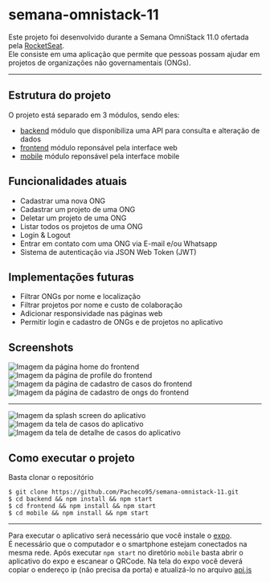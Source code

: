 # semana-omnistack-11

Este projeto foi desenvolvido durante a Semana OmniStack 11.0 ofertada pela [RocketSeat](https://rocketseat.com.br/week/aulas/11.0).  
Ele consiste em uma aplicação que permite que pessoas possam ajudar em projetos de organizações não governamentais (ONGs).

---

## Estrutura do projeto

O projeto está separado em 3 módulos, sendo eles:

- [backend](backend) módulo que disponibiliza uma API para consulta e alteração de dados
- [frontend](frontend) módulo reponsável pela interface web
- [mobile](mobile) módulo reponsável pela interface mobile

## Funcionalidades atuais

* Cadastrar uma nova ONG
* Cadastrar um projeto de uma ONG
* Deletar um projeto de uma ONG
* Listar todos os projetos de uma ONG
* Login \& Logout
* Entrar em contato com uma ONG via E-mail e/ou Whatsapp
* Sistema de autenticação via JSON Web Token (JWT)

## Implementações futuras

* Filtrar ONGs por nome e localização
* Filtrar projetos por nome e custo de colaboração
* Adicionar responsividade nas páginas web
* Permitir login e cadastro de ONGs e de projetos no aplicativo

## Screenshots

![Imagem da página home do frontend](docs/images/frontend-home.png)
![Imagem da página de profile do frontend](docs/images/frontend-profile.png)
![Imagem da página de cadastro de casos do frontend](docs/images/frontend-new-case.png)
![Imagem da página de cadastro de ongs do frontend](docs/images/frontend-signup.png)

---

![Imagem da splash screen do aplicativo](docs/images/mobile-splash.jpg)
![Imagem da tela de casos do aplicativo](docs/images/mobile-cases.jpg)
![Imagem da tela de detalhe de casos do aplicativo](docs/images/mobile-details.jpg)

## Como executar o projeto

Basta clonar o repositório  
```
$ git clone https://github.com/Pacheco95/semana-omnistack-11.git
$ cd backend && npm install && npm start
$ cd frontend && npm install && npm start
$ cd mobile && npm install && npm start
```

---

Para executar o aplicativo será necessário que você instale o [expo](https://play.google.com/store/apps/details?id=host.exp.exponent&hl=pt_BR).  
É necessário que o computador e o smartphone estejam conectados na mesma rede.
Após executar `npm start` no diretório `mobile` basta abrir o aplicativo do expo e escanear o QRCode.
Na tela do expo você deverá copiar o endereço ip (não precisa da porta) e atualizá-lo no arquivo [api.js](mobile/src/services/api.js)
